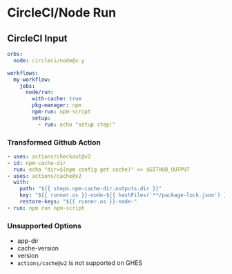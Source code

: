 # CircleCI/Node Run

## CircleCI Input

```yaml
orbs:
  node: circleci/node@x.y

workflows:
  my-workflow:
    jobs:
      node/run:
        with-cache: true
        pkg-manager: npm
        npm-run: npm-script
        setup:
          - run: echo "setup step!"
```

### Transformed Github Action

```yaml
- uses: actions/checkout@v2
- id: npm-cache-dir
  run: echo "dir=$(npm config get cache)" >> $GITHUB_OUTPUT
- uses: actions/cache@v2
  with:
    path: "${{ steps.npm-cache-dir.outputs.dir }}"
    key: "${{ runner.os }}-node-${{ hashFiles('**/package-lock.json') }}"
    restore-keys: "${{ runner.os }}-node-"
- run: npm run npm-script
```

### Unsupported Options

- app-dir
- cache-version
- version
- `actions/cache@v2` is not supported on GHES
